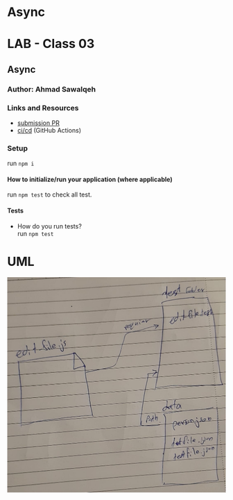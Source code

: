 # Async

# LAB - Class 03

## Async

### Author: Ahmad Sawalqeh

### Links and Resources

- [submission PR](https://github.com/Ahmad-Sawalqeh/Async/pull/1)
- [ci/cd](https://github.com/Ahmad-Sawalqeh/Async/commit/8a52533a2fc038b46d6400c316a6d96db937f526/checks?check_suite_id=413126182) (GitHub Actions)

### Setup
run `npm i`

#### How to initialize/run your application (where applicable)
run `npm test` to check all test.

#### Tests

- How do you run tests?<br>
  run `npm test`

# UML

![](assert/class-03.jpeg)